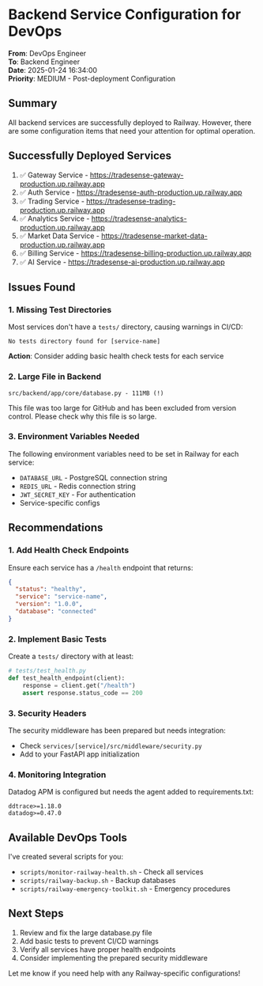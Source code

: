# Backend Service Configuration for DevOps

**From**: DevOps Engineer  
**To**: Backend Engineer  
**Date**: 2025-01-24 16:34:00  
**Priority**: MEDIUM - Post-deployment Configuration

## Summary

All backend services are successfully deployed to Railway. However, there are some configuration items that need your attention for optimal operation.

## Successfully Deployed Services

1. ✅ Gateway Service - https://tradesense-gateway-production.up.railway.app
2. ✅ Auth Service - https://tradesense-auth-production.up.railway.app  
3. ✅ Trading Service - https://tradesense-trading-production.up.railway.app
4. ✅ Analytics Service - https://tradesense-analytics-production.up.railway.app
5. ✅ Market Data Service - https://tradesense-market-data-production.up.railway.app
6. ✅ Billing Service - https://tradesense-billing-production.up.railway.app
7. ✅ AI Service - https://tradesense-ai-production.up.railway.app

## Issues Found

### 1. Missing Test Directories
Most services don't have a `tests/` directory, causing warnings in CI/CD:
```
No tests directory found for [service-name]
```
**Action**: Consider adding basic health check tests for each service

### 2. Large File in Backend
```
src/backend/app/core/database.py - 111MB (!)
```
This file was too large for GitHub and has been excluded from version control. Please check why this file is so large.

### 3. Environment Variables Needed
The following environment variables need to be set in Railway for each service:
- `DATABASE_URL` - PostgreSQL connection string
- `REDIS_URL` - Redis connection string  
- `JWT_SECRET_KEY` - For authentication
- Service-specific configs

## Recommendations

### 1. Add Health Check Endpoints
Ensure each service has a `/health` endpoint that returns:
```json
{
  "status": "healthy",
  "service": "service-name",
  "version": "1.0.0",
  "database": "connected"
}
```

### 2. Implement Basic Tests
Create a `tests/` directory with at least:
```python
# tests/test_health.py
def test_health_endpoint(client):
    response = client.get("/health")
    assert response.status_code == 200
```

### 3. Security Headers
The security middleware has been prepared but needs integration:
- Check `services/[service]/src/middleware/security.py`
- Add to your FastAPI app initialization

### 4. Monitoring Integration
Datadog APM is configured but needs the agent added to requirements.txt:
```
ddtrace>=1.18.0
datadog>=0.47.0
```

## Available DevOps Tools

I've created several scripts for you:
- `scripts/monitor-railway-health.sh` - Check all services
- `scripts/railway-backup.sh` - Backup databases
- `scripts/railway-emergency-toolkit.sh` - Emergency procedures

## Next Steps

1. Review and fix the large database.py file
2. Add basic tests to prevent CI/CD warnings
3. Verify all services have proper health endpoints
4. Consider implementing the prepared security middleware

Let me know if you need help with any Railway-specific configurations!